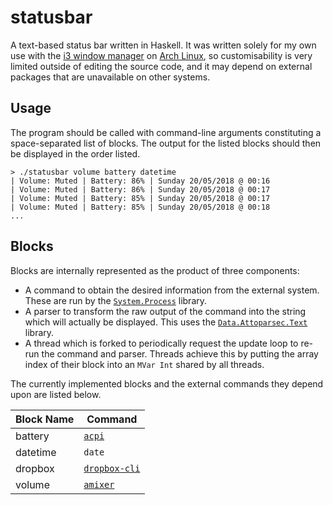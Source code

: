 # statusbar

A text-based status bar written in Haskell. It was written solely for my own use with the [i3 window manager](https://i3wm.org/) on [Arch Linux](https://www.archlinux.org/), so customisability is very limited outside of editing the source code, and it may depend on external packages that are unavailable on other systems.

## Usage

The program should be called with command-line arguments constituting a space-separated list of blocks. The output for the listed blocks should then be displayed in the order listed.

```
> ./statusbar volume battery datetime
| Volume: Muted | Battery: 86% | Sunday 20/05/2018 @ 00:16
| Volume: Muted | Battery: 86% | Sunday 20/05/2018 @ 00:17
| Volume: Muted | Battery: 85% | Sunday 20/05/2018 @ 00:17
| Volume: Muted | Battery: 85% | Sunday 20/05/2018 @ 00:18
...
```

## Blocks

Blocks are internally represented as the product of three components:

* A command to obtain the desired information from the external system. These are run by the [`System.Process`](https://hackage.haskell.org/package/process) library.
* A parser to transform the raw output of the command into the string which will actually be displayed. This uses the [`Data.Attoparsec.Text`](https://hackage.haskell.org/package/attoparsec) library.
* A thread which is forked to periodically request the update loop to re-run the command and parser. Threads achieve this by putting the array index of their block into an `MVar Int` shared by all threads.

The currently implemented blocks and the external commands they depend upon are listed below.

| Block Name | Command                                                                 |
|------------|-------------------------------------------------------------------------|
| battery    | [`acpi`](https://www.archlinux.org/packages/community/x86_64/acpi/)     |
| datetime   | `date`                                                                  |
| dropbox    | [`dropbox-cli`](https://aur.archlinux.org/packages/dropbox-cli/)        |
| volume     | [`amixer`](https://www.archlinux.org/packages/extra/x86_64/alsa-utils/) |
